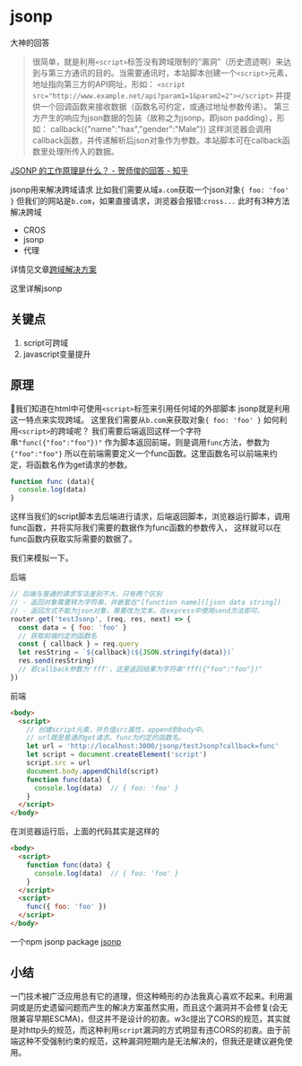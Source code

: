 # jsonp

大神的回答
> 很简单，就是利用`<script>`标签没有跨域限制的“漏洞”（历史遗迹啊）来达到与第三方通讯的目的。当需要通讯时，本站脚本创建一个`<script>`元素，地址指向第三方的API网址，形如：     `<script src="http://www.example.net/api?param1=1&param2=2"></script>`     并提供一个回调函数来接收数据（函数名可约定，或通过地址参数传递）。     第三方产生的响应为json数据的包装（故称之为jsonp，即json padding），形如：     callback({"name":"hax","gender":"Male"})     这样浏览器会调用callback函数，并传递解析后json对象作为参数。本站脚本可在callback函数里处理所传入的数据。

[JSONP 的工作原理是什么？ - 贺师俊的回答 - 知乎](https://www.zhihu.com/question/19966531/answer/13502030)

jsonp用来解决跨域请求
比如我们需要从域`a.com`获取一个json对象`{ foo: 'foo' }`
但我们的网站是`b.com`，如果直接请求，浏览器会报错:`cross...`
此时有3种方法解决跨域

- CROS
- jsonp
- 代理

详情见文章[跨域解决方案](http://chengyanzhao.github.io)

这里详解jsonp
## 关键点

1. script可跨域
2. javascript变量提升

## 原理

我们知道在html中可使用`<script>`标签来引用任何域的外部脚本
jsonp就是利用这一特点来实现跨域。
这里我们需要从`b.com`来获取对象`{ foo: 'foo' }`
如何利用`<script>`的跨域呢？
我们需要后端返回这样一个字符串`"func({"foo":"foo"})"`
作为脚本返回前端，则是调用`func`方法，参数为`{"foo":"foo"}`
所以在前端需要定义一个func函数。这里函数名可以前端来约定，将函数名作为get请求的参数。

```javascript
function func (data){
  console.log(data)
}
```
这样当我们的script脚本去后端进行请求，后端返回脚本，浏览器运行脚本，调用func函数，并将实际我们需要的数据作为func函数的参数传入，
这样就可以在func函数内获取实际需要的数据了。


我们来模拟一下。

后端

```javascript
// 后端与普通的请求写法差别不大，只有两个区别
// - 返回对象需要转为字符串，并嵌套在"[function name]([json data string])
// - 返回方式不能为json对象，需要改为文本，在express中使用send方法即可。
router.get('testJsonp', (req, res, next) => {
  const data = { foo: 'foo' }
  // 获取前端约定的函数名
  const { callback } = req.query
  let resString = `${callback}(${JSON.stringify(data)})`
  res.send(resString)
  // 若callback参数为'fff'，这里返回结果为字符串"fff({"foo":"foo"})"
})
```

前端

```html
<body>
  <script>
    // 创建script元素，并负值src属性，append到body中。
    // url既是普通的get请求。func为约定的函数名。
    let url = 'http://localhost:3000/jsonp/testJsonp?callback=func'
    let script = document.createElement('script')
    script.src = url
    document.body.appendChild(script)
    function func(data) {
      console.log(data)  // { foo: 'foo' }
    }
  </script>
</body>
```

在浏览器运行后，上面的代码其实是这样的

```html
<body>
  <script>
    function func(data) {
      console.log(data)  // { foo: 'foo' }
    }
  </script>
  <script>
    func({ foo: 'foo' })
  </script>
</body>
```

一个npm jsonp package
[jsonp](https://github.com/webmodules/jsonp)

## 小结

一门技术被广泛应用总有它的道理，但这种畸形的办法我真心喜欢不起来。利用漏洞或是历史遗留问题而产生的解决方案虽然实用，而且这个漏洞并不会修复(会无限兼容早期ESCMA)，但这并不是设计的初衷。w3c提出了CORS的规范，其实就是对http头的规范，而这种利用`script`漏洞的方式明显有违CORS的初衷。由于前端这种不受强制约束的规范，这种漏洞短期内是无法解决的，但我还是建议避免使用。